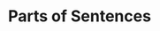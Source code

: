 ---
types: "word"

title: "Parts of Sentences"

categories: ['']

tags: ['Parts', 'of', 'Sentences']

arabic: 'أجزاء الجمل'

arexps: []

enwords: ['Parts of Sentences']

enexps: []

arlexicons: 'ج'

enlexicons: 'P'

authors: ['Ruqayya Roshdy']

translators: ['']

citations: 'العربية والذكاء الاصطناعي'

sources: 'مركز الملك عبدالله بن عبدالعزيز الدولي لخدمة اللغة العربية'

word: "true"

slug: ""
---